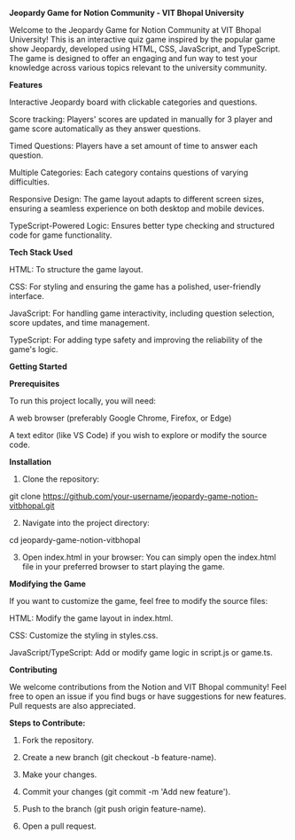 **Jeopardy Game for Notion Community - VIT Bhopal University**

Welcome to the Jeopardy Game for Notion Community at VIT Bhopal University! This is an interactive quiz game inspired by the popular game show Jeopardy, developed using HTML, CSS, JavaScript, and TypeScript. The game is designed to offer an engaging and fun way to test your knowledge across various topics relevant to the university community.

**Features**

Interactive Jeopardy board with clickable categories and questions.

Score tracking: Players' scores are updated in manually for 3 player and game score automatically as they answer questions.

Timed Questions: Players have a set amount of time to answer each question.

Multiple Categories: Each category contains questions of varying difficulties.

Responsive Design: The game layout adapts to different screen sizes, ensuring a seamless experience on both desktop and mobile devices.

TypeScript-Powered Logic: Ensures better type checking and structured code for game functionality.


**Tech Stack Used**

HTML: To structure the game layout.

CSS: For styling and ensuring the game has a polished, user-friendly interface.

JavaScript: For handling game interactivity, including question selection, score updates, and time management.

TypeScript: For adding type safety and improving the reliability of the game's logic.


**Getting Started**

**Prerequisites**

To run this project locally, you will need:

A web browser (preferably Google Chrome, Firefox, or Edge)

A text editor (like VS Code) if you wish to explore or modify the source code.


**Installation**

1. Clone the repository:

git clone https://github.com/your-username/jeopardy-game-notion-vitbhopal.git


2. Navigate into the project directory:

cd jeopardy-game-notion-vitbhopal


3. Open index.html in your browser: You can simply open the index.html file in your preferred browser to start playing the game.



**Modifying the Game**

If you want to customize the game, feel free to modify the source files:

HTML: Modify the game layout in index.html.

CSS: Customize the styling in styles.css.

JavaScript/TypeScript: Add or modify game logic in script.js or game.ts.


**Contributing**

We welcome contributions from the Notion and VIT Bhopal community! Feel free to open an issue if you find bugs or have suggestions for new features. Pull requests are also appreciated.

**Steps to Contribute:**

1. Fork the repository.


2. Create a new branch (git checkout -b feature-name).


3. Make your changes.


4. Commit your changes (git commit -m 'Add new feature').


5. Push to the branch (git push origin feature-name).


6. Open a pull request.



